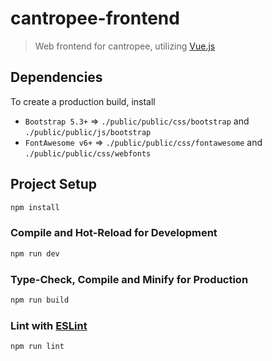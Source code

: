 # cantropee-frontend

> Web frontend for cantropee, utilizing [Vue.js](https://vuejs.org/)


## Dependencies
To create a production build, install
- `Bootstrap 5.3+` => `./public/public/css/bootstrap` and `./public/public/js/bootstrap`
- `FontAwesome v6+` => `./public/public/css/fontawesome` and `./public/public/css/webfonts`


## Project Setup

```sh
npm install
```

### Compile and Hot-Reload for Development

```sh
npm run dev
```

### Type-Check, Compile and Minify for Production

```sh
npm run build
```

### Lint with [ESLint](https://eslint.org/)

```sh
npm run lint
```
